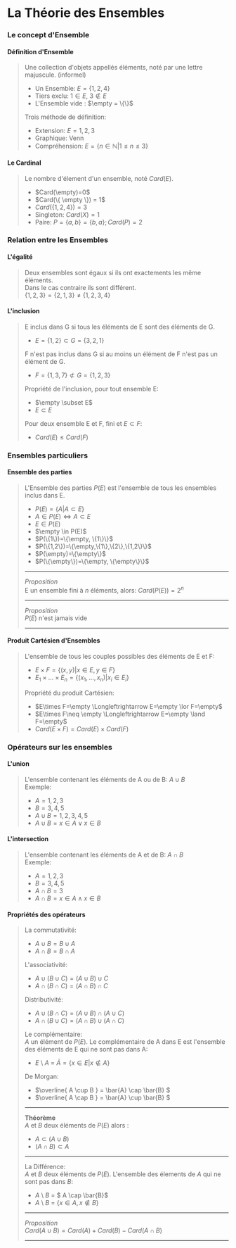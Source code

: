 # La Théorie des Ensembles

### Le concept d'Ensemble
#### Définition d'Ensemble
> Une collection d'objets appellés éléments, noté par une lettre majuscule. (informel)<br>
> - Un Ensemble: $E = \{1,2,4\}$ <br>
> - Tiers exclu: $1 \in E$, $3 \notin E$ <br>
> - L'Ensemble vide : $\empty = \{\}$ <br>
> 
> Trois méthode de définition:
> - Extension: $E={1,2,3}$
> - Graphique: Venn
> - Compréhension: $E=\{n\in \mathbb{N}|1\leq n \leq 3\}$
#### Le Cardinal
> Le nombre d'élement d'un ensemble, noté $Card(E)$.
> - $Card(\empty)=0$
> - $Card(\{ \empty \}) = 1$
> - $Card(\{ 1, 2, 4 \}) = 3$ 
> - Singleton: $Card(X) = 1$ 
> - Paire: $P = \{a,b\} = \{b,a\}; Card(P)=2$

### Relation entre les Ensembles
#### L'égalité
> Deux ensembles sont égaux si ils ont exactements les même éléments. <br>
> Dans le cas contraire ils sont différent. <br>
> $\{1,2,3\} = \{2,1,3\} \neq \{1,2,3,4\}$
#### L'inclusion
> E inclus dans G si tous les éléments de E sont des éléments de G.
> - $E = \{1,2\} \subset G = \{ 3,2,1 \}$
> 
> F n'est pas inclus dans G si au moins un élément de F n'est pas un élément de G.
> - $F = \{1,3,7\} \not\subset G = \{1,2,3\}$ 
>
> Propriété de l'inclusion, pour tout ensemble E:
> - $\empty \subset E$
> - $E \subset E$
> 
> Pour deux ensemble E et F, fini et $E\subset F$:
> - $Card(E) \leq Card(F)$
### Ensembles particuliers
#### Ensemble des parties
> L'Ensemble des parties $P(E)$ est l'ensemble de tous les ensembles inclus dans E.
> - $P(E) = \{ A | A\subset E\}$ 
> - $A \in P(E) \Longleftrightarrow A \subset E$
> - $E \in P(E)$
> - $\empty \in P(E)$
> - $P(\{1\})=\{\empty, \{1\}\}$
> - $P(\{1,2\})=\{\empty,\{1\},\{2\},\{1,2\}\}$
> - $P(\empty)=\{\empty\}$
> - $P(\{\empty\})=\{\empty, \{\empty\}\}$
> ___
> _Proposition_ <br>
> E un ensemble fini à $n$ éléments, alors: $Card(P(E)) = 2^n$ <br>
> ___
> _Proposition_ <br>
> $P(E)$ n'est jamais vide
> ___
#### Produit Cartésien d'Ensembles
> L'ensemble de tous les couples possibles des éléments de E et F:
> - $E\times F=\{ (x,y) | x\in E, y \in F \}$ <br>
> - $E_1 \times ... \times E_n = \{ (x_1, ..., x_n) | x_i \in E_i\}$
> 
> Propriété du produit Cartésien:
> - $E\times F=\empty \Longleftrightarrow E=\empty \lor F=\empty$ 
> - $E\times F\neq \empty \Longleftrightarrow E=\empty \land F=\empty$
> - $Card(E\times F)= Card(E)\times Card(F)$
### Opérateurs sur les ensembles
#### L'union
> L'ensemble contenant les éléments de A ou de B: $A \cup B$ <br>
> Exemple:
> - $A = {1,2,3}$
> - $B = {3,4,5}$
> - $A \cup B = {1,2,3,4,5}$
> - $A \cup B = x \in A \lor x \in B$
#### L'intersection
> L'ensemble contenant les éléments de A et de B: $A \cap B$ <br>
> Exemple:
> - $A = {1,2,3}$
> - $B = {3,4,5}$
> - $A \cap B = {3}$
> - $A \cap B = x \in A \land x \in B$
#### Propriétés des opérateurs
> La commutativité:
> - $A \cup B = B \cup A$
> - $A \cap B = B \cap A$
>
> L'associativité:
> - $A \cup (B \cup C) = (A \cup B) \cup C$
> - $A \cap (B \cap C) = (A \cap B) \cap C$
>
> Distributivité:
> - $A \cup (B \cap C) = (A \cup B) \cap (A \cup C)$
> - $A \cap (B \cup C) = (A \cap B) \cup (A \cap C)$
> 
> Le complémentaire: <br>
> $A$ un élément de $P(E)$. Le complémentaire de A dans E est l'ensemble des éléments de E qui ne sont pas dans A:
> - $E$ \ $A$ = $\bar{A} = \{x \in E | x \notin A\}$
> 
> De Morgan:
> - $\overline{ A \cup B } = \bar{A} \cap \bar{B} $
> - $\overline{ A \cap B } = \bar{A} \cup \bar{B} $
>
> ___
> __Théorème__ <br>
> $A$ et $B$ deux éléments de $P(E)$ alors :
> - $A \subset (A \cup B)$
> - $(A \cap B) \subset A$
> ___
> La Différence: <br>
> $A$ et $B$ deux éléments de $P(E)$. L'ensemble des élements de $A$ qui ne sont pas dans $B$:
> - $A$ \ $B$ = $ A \cap \bar{B}$
> - $A$ \ $B$ = $\{ x \in A, x \notin B \}$
> ___
> _Proposition_ <br>
> $Card(A \cup B) = Card(A) + Card(B) - Card(A \cap B)$
> ___